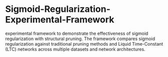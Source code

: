 # Sigmoid-Regularization-Experimental-Framework
experimental framework to demonstrate the effectiveness of sigmoid regularization with structural pruning. The framework compares sigmoid regularization against traditional pruning methods and Liquid Time-Constant (LTC) networks across multiple datasets and network architectures.

